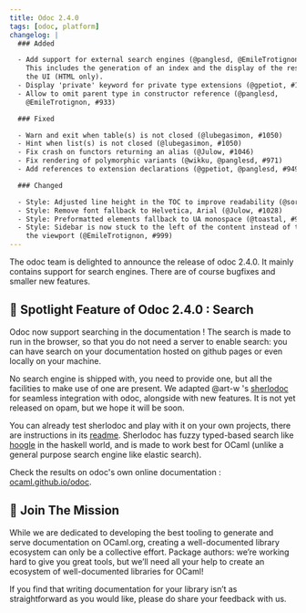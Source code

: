 ```yaml
---
title: Odoc 2.4.0
tags: [odoc, platform]
changelog: |
  ### Added

  - Add support for external search engines (@panglesd, @EmileTrotignon, #972)
    This includes the generation of an index and the display of the results in
    the UI (HTML only).
  - Display 'private' keyword for private type extensions (@gpetiot, #1019)
  - Allow to omit parent type in constructor reference (@panglesd,
    @EmileTrotignon, #933)

  ### Fixed

  - Warn and exit when table(s) is not closed (@lubegasimon, #1050)
  - Hint when list(s) is not closed (@lubegasimon, #1050)
  - Fix crash on functors returning an alias (@Julow, #1046)
  - Fix rendering of polymorphic variants (@wikku, @panglesd, #971)
  - Add references to extension declarations (@gpetiot, @panglesd, #949)

  ### Changed

  - Style: Adjusted line height in the TOC to improve readability (@sorawee, #1045)
  - Style: Remove font fallback to Helvetica, Arial (@Julow, #1028)
  - Style: Preformatted elements fallback to UA monospace (@toastal, #967)
  - Style: Sidebar is now stuck to the left of the content instead of the left of
    the viewport (@EmileTrotignon, #999)
---
```


The odoc team is delighted to announce the release of odoc 2.4.0. It mainly contains support for search engines. There are of course bugfixes and smaller new features.

## 🌟 Spotlight Feature of Odoc 2.4.0 : Search

Odoc now support searching in the documentation ! The search is made to run in the browser, so that you do not need a server to enable search: you can have search on your documentation hosted on github pages or even locally on your machine.

No search engine is shipped with, you need to provide one, but all the facilities to make use of one are present. We adapted @art-w 's [sherlodoc](https://github.com/art-w/sherlodoc/tree/jsoo) for seamless integration with odoc, alongside with new features. It is not yet released on opam, but we hope it will be soon.

You can already test sherlodoc and play with it on your own projects, there are instructions in its [readme](https://github.com/art-w/sherlodoc/blob/jsoo/README.md). Sherlodoc has fuzzy typed-based search like [hoogle](https://hoogle.haskell.org/) in the haskell world, and is made to work best for OCaml (unlike a general purpose search engine like elastic search).

Check the results on odoc's own online documentation : [ocaml.github.io/odoc](https://ocaml.github.io/odoc/).

## 🤝 Join The Mission

While we are dedicated to developing the best tooling to generate and serve documentation on OCaml.org, creating a well-documented library ecosystem can only be a collective effort. Package authors: we’re working hard to give you great tools, but we’ll need all your help to create an ecosystem of well-documented libraries for OCaml!

If you find that writing documentation for your library isn’t as straightforward as you would like, please do share your feedback with us.
